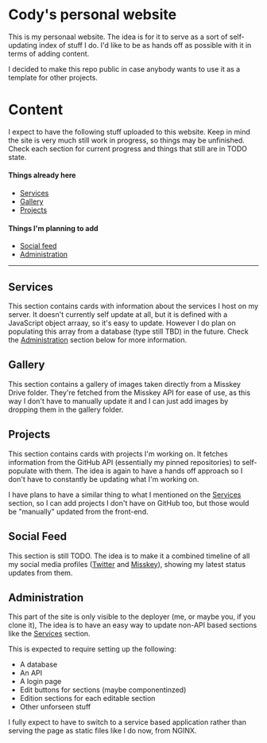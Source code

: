 # Cody's personal website

This is my personaal website. The idea is for it to serve as a sort of self-updating index of stuff I do. I'd like to be as hands off as possible with it in terms of adding content.

I decided to make this repo public in case anybody wants to use it as a template for other projects.

# Content
I expect to have the following stuff uploaded to this website. Keep in mind the site is very much still work in progress, so things may be unfinished. Check each section for current progress and things that still are in TODO state.

#### Things already here
- [Services](#services)
- [Gallery](#gallery)
- [Projects](#projects)

#### Things I'm planning to add
- [Social feed](#social-feed)
- [Administration](#administration)

---
## Services
This section contains cards with information about the services I host on my server. It doesn't currently self update at all, but it is defined with a JavaScript object arraay, so it's easy to update. However I do plan on populating this array from a database (type still TBD) in the future. Check the [Administration](#administration) section below for more information.

## Gallery
This section contains a gallery of images taken directly from a Misskey Drive folder. They're fetched from the Misskey API for ease of use, as this way I don't have to manually update it and I can just add images by dropping them in the gallery folder.

## Projects
This section contains cards with projects I'm working on. It fetches information from the GitHub API (essentially my pinned repositories) to self-populate with them. The idea is again to have a hands off approach so I don't have to constantly be updating what I'm working on.

I have plans to have a similar thing to what I mentioned on the [Services](#services) section, so I can add projects I don't have on GitHub too, but those would be "manually" updated from the front-end.

## Social Feed
This section is still TODO. The idea is to make it a combined timeline of all my social media profiles ([Twitter](https://twitter.com/codingneko) and [Misskey](https://misskey.codingneko.com/@cody)), showing my latest status updates from them.

## Administration
This part of the site is only visible to the deployer (me, or maybe you, if you clone it), The idea is to have an easy way to update non-API based sections like the [Services](#services) section. 

This is expected to require setting up the following:
- A database
- An API
- A login page
- Edit buttons for sections (maybe componentinzed)
- Edition sections for each editable section
- Other unforseen stuff

I fully expect to have to switch to a service based application rather than serving the page as static files like I do now, from NGINX.